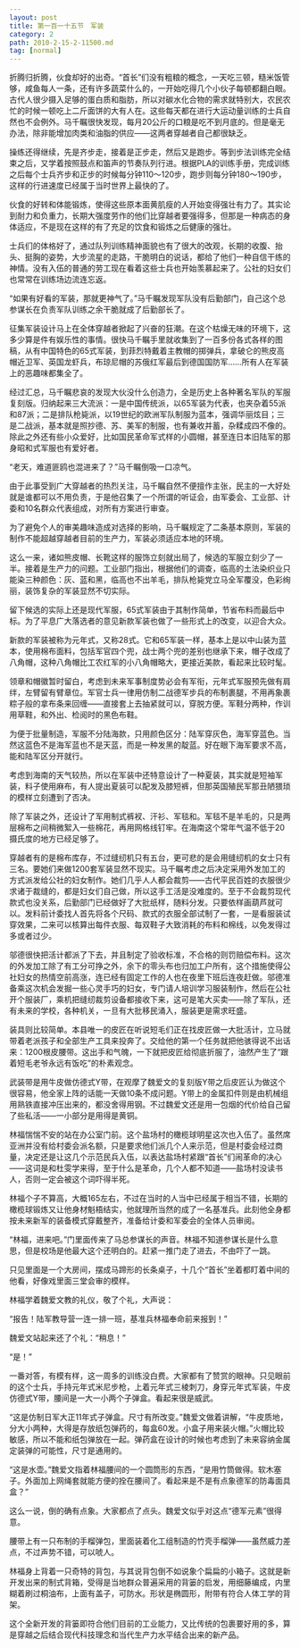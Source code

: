 ```yaml
---
layout: post
title: 第一百一十五节　军装
category: 2
path: 2010-2-15-2-11500.md
tag: [normal]
---
```


折腾归折腾，伙食却好的出奇。“首长”们没有粗粮的概念，一天吃三顿，糙米饭管够，咸鱼每人一条，还有许多蔬菜什么的，一开始吃得几个小伙子每顿都翻白眼。古代人很少摄入足够的蛋白质和脂肪，所以对碳水化合物的需求就特别大，农民农忙的时候一顿吃上二斤面饼的大有人在。这些每天都在进行大运动量训练的士兵自然也不会例外。马千瞩很快发现，每月20公斤的口粮是吃不到月底的。但是毫无办法，除非能增加肉类和油脂的供应――这两者穿越者自己都很缺乏。

操练还得继续，先是齐步走，接着是正步走，然后又是跑步。等到步法训练完全结束之后，又学着按照鼓点和笛声的节奏队列行进。根据PLA的训练手册，完成训练之后每个士兵齐步和正步的时候每分钟110～120步，跑步则每分钟180～190步，这样的行进速度已经属于当时世界上最快的了。

伙食的好转和体能锻炼，使得这些原本面黄肌瘦的人开始变得强壮有力了。其实论到耐力和负重力，长期大强度劳作的他们比穿越者要强得多，但那是一种病态的身体适应，不是现在这样的有了充足的饮食和锻炼之后健康的强壮。

士兵们的体格好了，通过队列训练精神面貌也有了很大的改观，长期的收腹、抬头、挺胸的姿势，大步流星的走路，干脆明白的说话，都给了他们一种自信干练的神情。没有入伍的普通的劳工现在看着这些士兵也开始羡慕起来了。公社的妇女们也常常在训练场边流连忘返。

“如果有好看的军装，那就更神气了。”马千瞩发现军队没有后勤部门，自己这个总参谋长在负责军队训练之余干脆就成了后勤部长了。

征集军装设计马上在全体穿越者掀起了兴奋的狂潮。在这个枯燥无味的环境下，这多少算是件有娱乐性的事情。很快马千瞩手里就收集到了一百多份各式各样的图稿，从有中国特色的65式军装，到菲烈特戴着主教帽的掷弹兵，拿破仑的熊皮高帽近卫军、英国龙虾兵，布琼尼帽的苏俄红军最后到德国国防军……所有人在军装上的恶趣味都集全了。

经过汇总，马千瞩悲哀的发现大伙没什么创造力，全是历史上各种著名军队的军服复刻版。归纳起来三大流派：一是中国传统派，以65军装为代表，也夹杂着55派和87派；二是排队枪毙派，以19世纪的欧洲军队制服为蓝本，强调华丽炫目；三是二战派，基本就是照抄德、苏、美军的制服，也有兼收并蓄，杂糅成四不像的。除此之外还有些小众爱好，比如国民革命军式样的小圆帽，甚至连日本旧陆军的那身昭和式军服也有爱好者。

“老天，难道匪鸥也混进来了？”马千瞩倒吸一口凉气。

由于此事受到广大穿越者的热烈关注，马千瞩自然不便擅作主张，民主的一大好处就是谁都可以不用负责，于是他召集了一个所谓的听证会，由军委会、工业部、计委和10名群众代表组成，对所有方案进行审查。

为了避免个人的审美趣味造成对选择的影响，马千瞩规定了二条基本原则，军装的制作不能超越穿越者目前的生产力，军装必须适应本地的环境。

这么一来，诸如熊皮帽、长靴这样的服饰立刻就出局了，候选的军服立刻少了一半。接着是生产力的问题。工业部门指出，根据他们的调查，临高的土法染织业只能染三种颜色：灰、蓝和黑，临高也不出羊毛，排队枪毙党立马全军覆没，色彩绚丽，装饰复杂的军装显然不切实际。

留下候选的实际上还是现代军服，65式军装由于其制作简单，节省布料而最后中标。为了平息广大落选者的意见新款军装也做了一些形式上的改变，以迎合大众。

新款的军装被称为元年式，又称28式。它和65军装一样，基本上是以中山装为蓝本，使用棉布面料，包括军官四个兜，战士两个兜的差别也继承下来，帽子改成了八角帽，这种八角帽比工农红军的小八角帽略大，更接近美款，看起来比较时髦。

领章和帽徽暂时留白，考虑到未来军事制度势必会有军衔，元年式军服预先做有肩绊，左臂留有臂章位。军官士兵一律用仿制二战德军步兵的布制裹腿，不用再象裹粽子般的拿布条来回缠――直接套上去抽紧就可以，穿脱方便。军鞋分两种，作训用草鞋，和外出、检阅时的黑色布鞋。

为便于批量制造，军服不分陆海款，只用颜色区分：陆军穿灰色，海军穿蓝色。当然这蓝色不是海军蓝也不是天蓝，而是一种发黑的靛蓝。好在眼下海军要求不高，能和陆军区分开就行。

考虑到海南的天气较热，所以在军装中还特意设计了一种夏装，其实就是短袖军装，料子使用麻布，有人提出夏装可以配发及膝短裤，但那英国殖民军那丑陋猥琐的模样立刻遭到了否决。

除了军装之外，还设计了军用制式裤衩、汗衫、军毯和。军毯不是羊毛的，只是两层棉布之间稍微絮入一些棉花，再用网格线钉牢。在海南这个常年气温不低于20摄氏度的地方已经足够了。

穿越者有的是棉布库存，不过缝纫机只有五台，更可悲的是会用缝纫机的女士只有三名。要她们来做1200套军装显然不现实。马千瞩考虑之后决定采用外发加工的方式派发给公社的妇女制作。她们几乎人人都会裁剪――古代平民百姓的衣服很少求诸于裁缝的，都是妇女们自己做，所以这手工活是没难度的。至于不会裁剪现代款式也没关系，后勤部门已经做好了大批纸样，随料分发。只要依样画葫芦就可以。发料前计委找人首先将各个尺码、款式的衣服全部试制了一套，一是看服装试穿效果，二来可以核算出每件衣服、每双鞋子大致消耗的布料和棉线，以免发得过多或者过少。

邬德很快把活计都派了下去，并且制定了验收标准，不合格的则罚赔偿布料。这次的外发加工除了有工分可挣之外，余下的零头布也归加工户所有，这个措施使得公社妇女的热情空前高涨，连已经有固定工作的人也在夜里下班后连夜赶做。邬德准备乘这次机会发掘一些心灵手巧的妇女，专门请人培训学习服装制作，然后在公社开个服装厂，乘机把缝纫裁剪设备都接收下来，这可是笔大买卖――除了军队，还有未来的学校，各种机关，一旦有大批移民涌入，服装更是需求旺盛。

装具则比较简单。本县唯一的皮匠在听说短毛们正在找皮匠做一大批活计，立马就带着老派孩子和全部生产工具来投奔了。交给他的第一个任务就把他骇得说不出话来：1200根皮腰带。这出手和气魄，一下就把皮匠给彻底折服了，油然产生了“跟着短毛老爷永远有饭吃”的朴素观念。

武装带是用牛皮做仿德式Y带，在观摩了魏爱文的复刻版Y带之后皮匠认为做这个很容易，他全家上阵的话能一天做10条不成问题。Y带上的金属扣件则是由机械组用熟铁直接冲压出来的，都没舍得用钢。不过魏爱文还是用一包烟的代价给自己留了些私活――一小部分是用得是黄铜。

林福惴惴不安的站在办公室门前。这个盐场村的橄榄球明星这次也入伍了。虽然席亚洲并没有给村委会派名额，只是要求他们派几个人来示范，但是村委会经过商量，决定还是让这几个示范民兵入伍，以表达盐场村紧跟“首长”们闹革命的决心――这词是和杜雯学来得，至于什么是革命，几个人都不知道――盐场村没读书人，否则一定会被这个词吓得半死。

林福个子不算高，大概165左右，不过在当时的人当中已经属于相当不错，长期的橄榄球锻炼又让他身材魁梧结实，他就理所当然的成了一名基准兵。此刻他全身都按未来新军的装备模式穿戴整齐，准备给计委和军委会的全体人员审阅。

“林福，进来吧。”门里面传来了马总参谋长的声音。林福不知道参谋长是什么意思，但是校场是他最大这个还明白的。赶紧一推门走了进去，不由吓了一跳。

只见里面是一个大房间，摆成马蹄形的长条桌子，十几个“首长”坐着都盯着中间的他看，好像戏里面三堂会审的模样。

林福学着魏爱文教的礼仪，敬了个礼，大声说：

“报告！陆军教导营一连一排一班，基准兵林福奉命前来报到！”

魏爱文站起来还了个礼：“稍息！”

“是！”

一番对答，有模有样，这一周多的训练没白费。大家都有了赞赏的眼神。只见眼前的这个士兵，手持元年式米尼步枪，上着元年式三棱刺刀，身穿元年式军装，牛皮仿德式Y带，腰间是一大一小两个子弹盒。看起来很是威武。

“这是仿制日军大正11年式子弹盒。尺寸有所改变。”魏爱文做着讲解，“牛皮质地，分大小两种，大得是存放纸包弹药的，每盒60发。小盒子用来装火帽。”火帽比较敏感，所以不能和纸包弹放在一起。弹药盒在设计的时候也考虑到了未来容纳金属定装弹的可能性，尺寸是通用的。

“这是水壶。”魏爱文指着林福腰间的一个圆筒形的东西，“是用竹筒做得。软木塞子。外面加上网绳套就能方便的拴在腰间了。看起来是不是有点象德军的防毒面具盒？”

这么一说，倒的确有点象。大家都点了点头。魏爱文似乎对这点“德军元素”很得意。

腰带上有一只布制的手榴弹包，里面装着化工组制造的竹壳手榴弹――虽然威力差点，不过声势不错，可以唬人。

林福身上背着一只奇特的背包，与其说背包倒不如说象个扁扁的小箱子。这就是新开发出来的制式背箱，受得是当地群众普遍采用的背篓的启发，用细藤编成，内里糊着刷过桐油布，上面有盖子，可防水。形状是椭圆形，附带有符合人体工学的背架。

这个全新开发的背篓即符合他们目前的工业能力，又比传统的包裹要好用的多，算是穿越之后结合现代科技理念和当代生产力水平结合出来的新产品。
